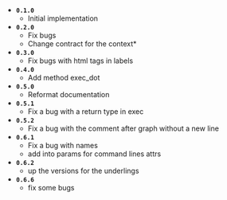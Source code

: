 - **`0.1.0`**
  - Initial implementation
- **`0.2.0`**
  - Fix bugs
  - Change contract for the context*
- **`0.3.0`**
  - Fix bugs with html tags in labels
- **`0.4.0`**
  - Add method exec_dot
- **`0.5.0`**
  - Reformat documentation
- **`0.5.1`**
  - Fix a bug with a return type in exec  
- **`0.5.2`**
  - Fix a bug with the comment after graph without a new line
- **`0.6.1`**
  - Fix a bug with names
  - add into params for command lines attrs
- **`0.6.2`**
  - up the versions for the underlings
- **`0.6.6`**
  - fix some bugs

